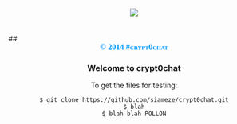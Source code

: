 # <center><img src ="http://i.imgur.com/4dGVMHl.jpg"></img></center>
</br>
## <center><span style="font-family:Cursive;font-size:16px;font-style:normal;font-weight:bold;text-decoration:none;text-transform:none;font-variant:small-caps;color:0099FF;">© 2014 #crypt0chat</span><center>

### Welcome to crypt0chat
To get the files for testing:

```
$ git clone https://github.com/siameze/crypt0chat.git
$ blah
$ blah blah POLLON
```
